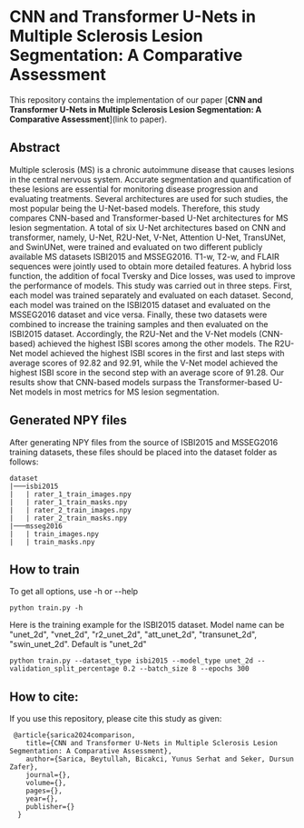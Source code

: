 # CNN and Transformer U-Nets in Multiple Sclerosis Lesion Segmentation: A Comparative Assessment

This repository contains the implementation of our paper [__CNN and Transformer U-Nets in Multiple Sclerosis Lesion Segmentation: A Comparative Assessment__](link to paper).

## Abstract

Multiple sclerosis (MS) is a chronic autoimmune disease that causes lesions in the central nervous system. Accurate segmentation and quantification of these lesions are essential for monitoring disease progression and evaluating treatments. Several architectures are used for such studies, the most popular being the U-Net-based models. Therefore, this study
compares CNN-based and Transformer-based U-Net architectures for MS lesion segmentation. A total of six U-Net architectures based on CNN and transformer, namely, U-Net, R2U-Net, V-Net, Attention U-Net, TransUNet, and SwinUNet, were trained and evaluated on two different publicly available MS datasets ISBI2015 and MSSEG2016. T1-w, T2-w, and FLAIR sequences
were jointly used to obtain more detailed features. A hybrid loss function, the addition of focal Tversky and Dice losses, was used to improve the performance of models. This study was carried out in three steps. First, each model was trained separately and evaluated on each dataset. Second, each model was trained on the ISBI2015 dataset and evaluated on the
MSSEG2016 dataset and vice versa. Finally, these two datasets were combined to increase the training samples and then evaluated on the ISBI2015 dataset. Accordingly, the R2U-Net and the V-Net models (CNN-based) achieved the highest ISBI scores among the other models. The R2U-Net model achieved the highest ISBI scores in the first and last steps with average
scores of 92.82 and 92.91, while the V-Net model achieved the highest ISBI score in the second step with an average score of 91.28. Our results show that CNN-based models surpass the Transformer-based U-Net models in most metrics for MS lesion segmentation.

## Generated NPY files

After generating NPY files from the source of ISBI2015 and MSSEG2016 training datasets, these files should be placed into the dataset folder as follows:

```
dataset
|───isbi2015
|   | rater_1_train_images.npy
|   | rater_1_train_masks.npy
|   | rater_2_train_images.npy
|   | rater_2_train_masks.npy
|───msseg2016
|   | train_images.npy
|   | train_masks.npy
```

## How to train

To get all options, use -h or --help

```
python train.py -h
```

Here is the training example for the ISBI2015 dataset. Model name can be "unet_2d", "vnet_2d", "r2_unet_2d", "att_unet_2d", "transunet_2d", "swin_unet_2d". Default is "unet_2d"

```
python train.py --dataset_type isbi2015 --model_type unet_2d --validation_split_percentage 0.2 --batch_size 8 --epochs 300
```

## How to cite:

If you use this repository, please cite this study as given:

```
 @article{sarica2024comparison,
    title={CNN and Transformer U-Nets in Multiple Sclerosis Lesion Segmentation: A Comparative Assessment},
    author={Sarica, Beytullah, Bicakci, Yunus Serhat and Seker, Dursun Zafer},
    journal={},
    volume={},
    pages={},
    year={},
    publisher={}
  } 
```
